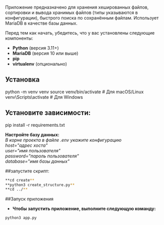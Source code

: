 Приложение предназначено для хранения хешированных файлов,
сортировки и вывода хранимых файлов (типы указываются в конфигурации), 
быстрого поиска по сохранённым файлам. 
Использует MariaDB в качестве базы данных.


Перед тем как начать, убедитесь, что у вас установлены следующие компоненты:

- **Python** (версия 3.11+)
- **MariaDB** (версия 10 или выше)
- **pip** 
- **virtualenv** (опционально)

## Установка

python -m venv venv
source venv/bin/activate  # Для macOS/Linux<br>
venv\Scripts\activate     # Для Windows

## Установите зависимости:
pip install -r requirements.txt

**Настройте базу данных:**<br>
*В корне проекта в файле .env укажите конфигурацию*<br>
*host="адрес хоста"*<br>
*user="имя пользователя"*<br>
*password="пароль пользователя"*<br>
*database="имя базы данных"*

##запустите скрипт:
```bash
**cd create**
**python3 create_structure.py**
**cd ../**
```

##Запуск приложения
- **Чтобы запустить приложение, выполните следующую команду:**
```bash
python3 app.py
```




